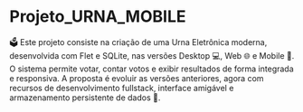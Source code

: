 # Projeto_URNA_MOBILE

🗳️ Este projeto consiste na criação de uma Urna Eletrônica moderna, desenvolvida com Flet e SQLite, nas versões Desktop 💻, Web 🌐 e Mobile 📱. O sistema permite votar, contar votos e exibir resultados de forma integrada e responsiva. A proposta é evoluir as versões anteriores, agora com recursos de desenvolvimento fullstack, interface amigável e armazenamento persistente de dados 💾.
